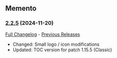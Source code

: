 ## Memento
### [2.2.5](https://github.com/diomsg-code/Memento/tree/2.2.5) (2024-11-20)
[Full Changelog](https://github.com/diomsg-code/Memento/compare/2.2.4...2.2.5) - [Previous Releases](https://github.com/diomsg-code/Memento/releases)

- Changed: Small logo / icon modifications
- Updated: TOC version for patch 1.15.5 (Classic)
